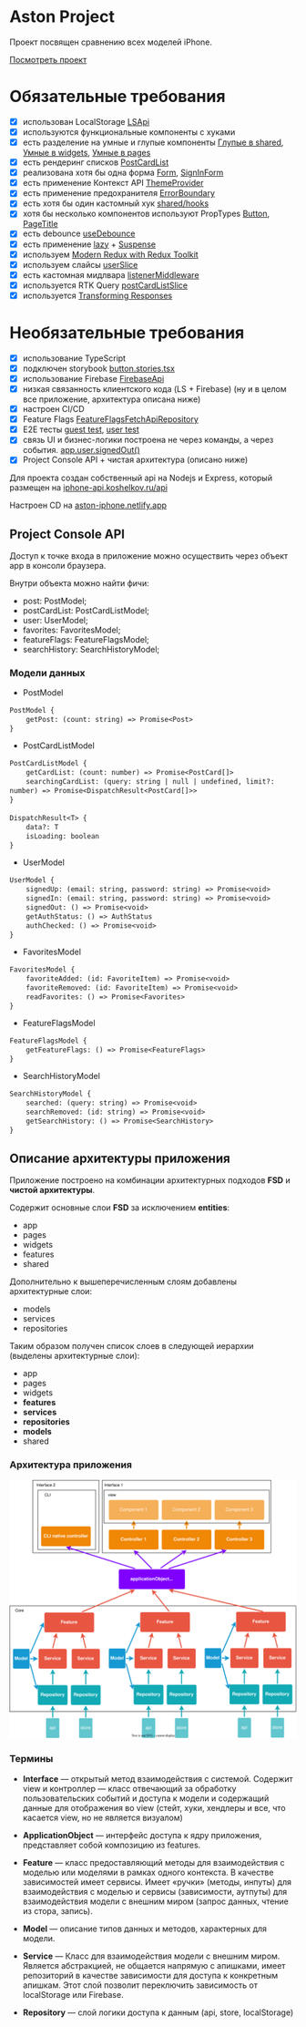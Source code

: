 # Aston Project

Проект посвящен сравнению всех моделей iPhone.

[Посмотреть проект](https://aston-iphone.netlify.app)


# Обязательные требования
- [x] использован LocalStorage [LSApi](https://github.com/VitaliyKosh/aston-project/tree/main/src/repositories/local-storage/ls-api.ts)
- [x] используются функциональные компоненты с хуками
- [x] есть разделение на умные и глупые компоненты [Глупые в shared](https://github.com/VitaliyKosh/aston-project/tree/main/src/shared/ui), [Умные в widgets](https://github.com/VitaliyKosh/aston-project/tree/main/src/widgets), [Умные в pages](https://github.com/VitaliyKosh/aston-project/tree/main/src/pages)
- [x] есть рендеринг списков [PostCardList](https://github.com/VitaliyKosh/aston-project/tree/main/src/widgets/post-card-list/ui/post-card-list.tsx)
- [x] реализована хотя бы одна форма [Form](https://github.com/VitaliyKosh/aston-project/tree/main/src/widgets/auth-form/ui/form/form.tsx), [SignInForm](https://github.com/VitaliyKosh/aston-project/tree/main/src/widgets/auth-form/ui/sign-in-form/sign-in-form.tsx)
- [x] есть применение Контекст API [ThemeProvider](https://github.com/VitaliyKosh/aston-project/tree/main/src/app/providers/theme-provider/ui/theme-provider.tsx)
- [x] есть применение предохранителя [ErrorBoundary](https://github.com/VitaliyKosh/aston-project/tree/main/src/app/providers/error-boundary/ui/error-boundary.tsx)
- [x] есть хотя бы один кастомный хук [shared/hooks](https://github.com/VitaliyKosh/aston-project/tree/main/src/shared/hooks)
- [x] хотя бы несколько компонентов используют PropTypes [Button](https://github.com/VitaliyKosh/aston-project/tree/main/src/shared/ui/button/button.tsx), [PageTitle](https://github.com/VitaliyKosh/aston-project/tree/main/src/shared/ui/page-title/page-title.tsx)
- [x] есть debounce [useDebounce](https://github.com/VitaliyKosh/aston-project/tree/main/src/widgets/search-bar/hooks/use-debounce.ts)
- [x] есть применение [lazy](https://github.com/VitaliyKosh/aston-project/tree/main/src/pages/auth-page/ui/auth-page.async.tsx) + [Suspense](https://github.com/VitaliyKosh/aston-project/tree/main/src/app/app/ui/app.tsx)
- [x] используем [Modern Redux with Redux Toolkit](https://github.com/VitaliyKosh/aston-project/tree/main/src/repositories/redux/redux.ts)
- [x] используем слайсы [userSlice](https://github.com/VitaliyKosh/aston-project/tree/main/src/repositories/user/store-api/store-slice.ts)
- [x] есть кастомная мидлвара [listenerMiddleware](https://github.com/VitaliyKosh/aston-project/tree/main/src/repositories/redux/middlewares.ts)
- [x] используется RTK Query [postCardListSlice](https://github.com/VitaliyKosh/aston-project/tree/main/src/repositories/post-card-list/store-api/store-slice.ts)
- [x] используется [Transforming Responses](https://github.com/VitaliyKosh/aston-project/tree/main/src/repositories/post-card-list/store-api/store-slice.ts)
# Необязательные требования
- [x] использование TypeScript
- [x] подключен storybook [button.stories.tsx](https://github.com/VitaliyKosh/aston-project/tree/main/src/shared/ui/button/button.stories.tsx)
- [x] использование Firebase [FirebaseApi](https://github.com/VitaliyKosh/aston-project/tree/main/src/repositories/firebase/firebase-api.ts)
- [x] низкая связанность клиентского кода (LS + Firebase) (ну и в целом все приложение, архитектура описана ниже)
- [x] настроен CI/CD
- [x] Feature Flags [FeatureFlagsFetchApiRepository](https://github.com/VitaliyKosh/aston-project/tree/main/src/repositories/feature-flags/api/api.ts)
- [x] E2E тесты [guest test](https://github.com/VitaliyKosh/aston-project/tree/main/tests/guest.spec.ts), [user test](https://github.com/VitaliyKosh/aston-project/tree/main/tests/user.spec.ts)
- [x] связь UI и бизнес-логики построена не через команды, а через события. [app.user.signedOut()](https://github.com/VitaliyKosh/aston-project/tree/main/src/widgets/header/ui/user-section/authorized-user.tsx)
- [x] Project Console API + чистая архитектура (описано ниже)

Для проекта создан собственный api на Nodejs и Express, который размещен на [iphone-api.koshelkov.ru/api](https://iphone-api.koshelkov.ru/api)

Настроен CD на [aston-iphone.netlify.app](https://aston-iphone.netlify.app)

## Project Console API

Доступ к точке входа в приложение можно осуществить через объект app в консоли браузера.

Внутри объекта можно найти фичи:
- post: PostModel;
- postCardList: PostCardListModel;
- user: UserModel;
- favorites: FavoritesModel;
- featureFlags: FeatureFlagsModel;
- searchHistory: SearchHistoryModel;
### Модели данных
- PostModel
```
PostModel {
    getPost: (count: string) => Promise<Post>
}
```
- PostCardListModel
```
PostCardListModel {
    getCardList: (count: number) => Promise<PostCard[]>
    searchingCardList: (query: string | null | undefined, limit?: number) => Promise<DispatchResult<PostCard[]>>
}

DispatchResult<T> {
    data?: T
    isLoading: boolean
}
```
- UserModel
```
UserModel {
    signedUp: (email: string, password: string) => Promise<void>
    signedIn: (email: string, password: string) => Promise<void>
    signedOut: () => Promise<void>
    getAuthStatus: () => AuthStatus
    authChecked: () => Promise<void>
}
```
- FavoritesModel
```
FavoritesModel {
    favoriteAdded: (id: FavoriteItem) => Promise<void>
    favoriteRemoved: (id: FavoriteItem) => Promise<void>
    readFavorites: () => Promise<Favorites>
}
```
- FeatureFlagsModel
```
FeatureFlagsModel {
    getFeatureFlags: () => Promise<FeatureFlags>
}
```
- SearchHistoryModel
```
SearchHistoryModel {
    searched: (query: string) => Promise<void>
    searchRemoved: (id: string) => Promise<void>
    getSearchHistory: () => Promise<SearchHistory>
}
```

## Описание архитектуры приложения

Приложение построено на комбинации архитектурных подходов **FSD** и **чистой архитектуры**. 

Содержит основные слои **FSD** за исключением **entities**:
- app
- pages
- widgets
- features
- shared

Дополнительно к вышеперечисленным слоям добавлены архитектурные слои:
- models
- services
- repositories

Таким образом получен список слоев в следующей иерархии (выделены архитектурные слои):
- app
- pages
- widgets
- **features**
- **services**
- **repositories**
- **models**
- shared

### Архитектура приложения
![Alt text](assets/architecture.svg)
### Термины 

- **Interface** — открытый метод взаимодействия с системой. Содержит view и контроллер — класс отвечающий за обработку пользовательских событий и доступа к модели и содержащий данные для отображения во view (стейт, хуки, хендлеры и все, что касается view, но не является визуалом)

- **ApplicationObject** — интерфейс доступа к ядру приложения, представляет собой композицию из features.

- **Feature** — класс предоставляющий методы для взаимодействия с моделью или моделями в рамках одного контекста. В качестве зависимостей имеет сервисы. Имеет «ручки» (методы, инпуты) для взаимодействия с моделью и сервисы (зависимости, аутпуты) для взаимодействия модели с внешним миром (запрос данных, чтение из стора, запись).
- **Model** — описание типов данных и методов, характерных для модели.
- **Service** — Класс для взаимодействия модели с внешним миром. Является абстракцией, не общается напрямую с апишками, имеет репозиторий в качестве зависимости для доступа к конкретным апишкам. Этот слой позволит переключить зависимость от localStorage или Firebase.
- **Repository** — слой логики доступа к данным (api, store, localStorage)

